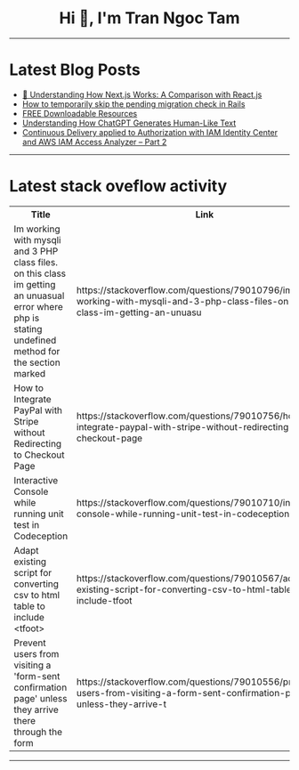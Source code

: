 <h1 align="center">Hi 👋, I'm Tran Ngoc Tam</h1>

---

# Latest Blog Posts 
<!-- BLOG-POST-LIST:START -->
- [🚀 Understanding How Next.js Works: A Comparison with React.js](https://dev.to/vyan/understanding-how-nextjs-works-a-comparison-with-reactjs-4f1b)
- [How to temporarily skip the pending migration check in Rails](https://dev.to/alexandrecalaca/how-to-temporarily-skip-the-pending-migration-check-in-rails-4ahk)
- [FREE Downloadable Resources](https://dev.to/pawandeore/free-downloadable-resources-2e5n)
- [Understanding How ChatGPT Generates Human-Like Text](https://dev.to/hichamelhirch/understanding-how-chatgpt-generates-human-like-text-dp5)
- [Continuous Delivery applied to Authorization with IAM Identity Center and AWS IAM Access Analyzer – Part 2](https://dev.to/avelez/continuous-delivery-applied-to-authorization-with-iam-identity-center-and-aws-iam-access-analyzer-part-2-35lb)
<!-- BLOG-POST-LIST:END -->

---

# Latest stack oveflow activity
<table>
  <tr><th>Title</th><th>Link</th></tr>
  <!-- STACKOVERFLOW:START --><tr><td>Im working with mysqli and 3 PHP class files. on this class im getting an unuasual error where php is stating undefined method for the section marked</td><td>https://stackoverflow.com/questions/79010796/im-working-with-mysqli-and-3-php-class-files-on-this-class-im-getting-an-unuasu</td></tr><tr><td>How to Integrate PayPal with Stripe without Redirecting to Checkout Page</td><td>https://stackoverflow.com/questions/79010756/how-to-integrate-paypal-with-stripe-without-redirecting-to-checkout-page</td></tr><tr><td>Interactive Console while running unit test in Codeception</td><td>https://stackoverflow.com/questions/79010710/interactive-console-while-running-unit-test-in-codeception</td></tr><tr><td>Adapt existing script for converting csv to html table to include &lt;tfoot&gt;</td><td>https://stackoverflow.com/questions/79010567/adapt-existing-script-for-converting-csv-to-html-table-to-include-tfoot</td></tr><tr><td>Prevent users from visiting a &#39;form-sent confirmation page&#39; unless they arrive there through the form</td><td>https://stackoverflow.com/questions/79010556/prevent-users-from-visiting-a-form-sent-confirmation-page-unless-they-arrive-t</td></tr><!-- STACKOVERFLOW:END -->
</table>

---


